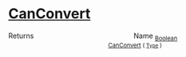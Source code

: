 # [CanConvert](./DistanceFunctionJsonConverter-100664044.md)



Returns<img width=200/>Name
<sub>[Boolean](https://docs.microsoft.com/en-us/dotnet/api/System.Boolean)</sub><img width=200/><sub>[CanConvert](./DistanceFunctionJsonConverter-100664044.md) ( [`Type`](https://docs.microsoft.com/en-us/dotnet/api/System.Type) )</sub><br>


